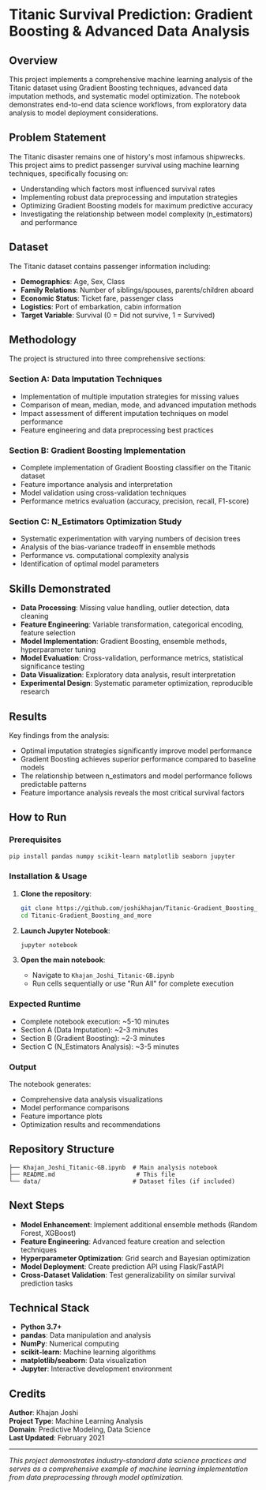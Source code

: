 # Titanic Survival Prediction: Gradient Boosting & Advanced Data Analysis

## Overview

This project implements a comprehensive machine learning analysis of the Titanic dataset using Gradient Boosting techniques, advanced data imputation methods, and systematic model optimization. The notebook demonstrates end-to-end data science workflows, from exploratory data analysis to model deployment considerations.

## Problem Statement

The Titanic disaster remains one of history's most infamous shipwrecks. This project aims to predict passenger survival using machine learning techniques, specifically focusing on:
- Understanding which factors most influenced survival rates
- Implementing robust data preprocessing and imputation strategies
- Optimizing Gradient Boosting models for maximum predictive accuracy
- Investigating the relationship between model complexity (n_estimators) and performance

## Dataset

The Titanic dataset contains passenger information including:
- **Demographics**: Age, Sex, Class
- **Family Relations**: Number of siblings/spouses, parents/children aboard
- **Economic Status**: Ticket fare, passenger class
- **Logistics**: Port of embarkation, cabin information
- **Target Variable**: Survival (0 = Did not survive, 1 = Survived)

## Methodology

The project is structured into three comprehensive sections:

### Section A: Data Imputation Techniques
- Implementation of multiple imputation strategies for missing values
- Comparison of mean, median, mode, and advanced imputation methods
- Impact assessment of different imputation techniques on model performance
- Feature engineering and data preprocessing best practices

### Section B: Gradient Boosting Implementation
- Complete implementation of Gradient Boosting classifier on the Titanic dataset
- Feature importance analysis and interpretation
- Model validation using cross-validation techniques
- Performance metrics evaluation (accuracy, precision, recall, F1-score)

### Section C: N_Estimators Optimization Study
- Systematic experimentation with varying numbers of decision trees
- Analysis of the bias-variance tradeoff in ensemble methods
- Performance vs. computational complexity analysis
- Identification of optimal model parameters

## Skills Demonstrated

- **Data Processing**: Missing value handling, outlier detection, data cleaning
- **Feature Engineering**: Variable transformation, categorical encoding, feature selection
- **Model Implementation**: Gradient Boosting, ensemble methods, hyperparameter tuning
- **Model Evaluation**: Cross-validation, performance metrics, statistical significance testing
- **Data Visualization**: Exploratory data analysis, result interpretation
- **Experimental Design**: Systematic parameter optimization, reproducible research

## Results

Key findings from the analysis:
- Optimal imputation strategies significantly improve model performance
- Gradient Boosting achieves superior performance compared to baseline models
- The relationship between n_estimators and model performance follows predictable patterns
- Feature importance analysis reveals the most critical survival factors

## How to Run

### Prerequisites
```bash
pip install pandas numpy scikit-learn matplotlib seaborn jupyter
```

### Installation & Usage

1. **Clone the repository**:
   ```bash
   git clone https://github.com/joshikhajan/Titanic-Gradient_Boosting_and_more.git
   cd Titanic-Gradient_Boosting_and_more
   ```

2. **Launch Jupyter Notebook**:
   ```bash
   jupyter notebook
   ```

3. **Open the main notebook**:
   - Navigate to `Khajan_Joshi_Titanic-GB.ipynb`
   - Run cells sequentially or use "Run All" for complete execution

### Expected Runtime
- Complete notebook execution: ~5-10 minutes
- Section A (Data Imputation): ~2-3 minutes
- Section B (Gradient Boosting): ~2-3 minutes
- Section C (N_Estimators Analysis): ~3-5 minutes

### Output
The notebook generates:
- Comprehensive data analysis visualizations
- Model performance comparisons
- Feature importance plots
- Optimization results and recommendations

## Repository Structure
```
├── Khajan_Joshi_Titanic-GB.ipynb  # Main analysis notebook
├── README.md                       # This file
└── data/                          # Dataset files (if included)
```

## Next Steps

- **Model Enhancement**: Implement additional ensemble methods (Random Forest, XGBoost)
- **Feature Engineering**: Advanced feature creation and selection techniques
- **Hyperparameter Optimization**: Grid search and Bayesian optimization
- **Model Deployment**: Create prediction API using Flask/FastAPI
- **Cross-Dataset Validation**: Test generalizability on similar survival prediction tasks

## Technical Stack

- **Python 3.7+**
- **pandas**: Data manipulation and analysis
- **NumPy**: Numerical computing
- **scikit-learn**: Machine learning algorithms
- **matplotlib/seaborn**: Data visualization
- **Jupyter**: Interactive development environment

## Credits

**Author**: Khajan Joshi  
**Project Type**: Machine Learning Analysis  
**Domain**: Predictive Modeling, Data Science  
**Last Updated**: February 2021  

---

*This project demonstrates industry-standard data science practices and serves as a comprehensive example of machine learning implementation from data preprocessing through model optimization.*
